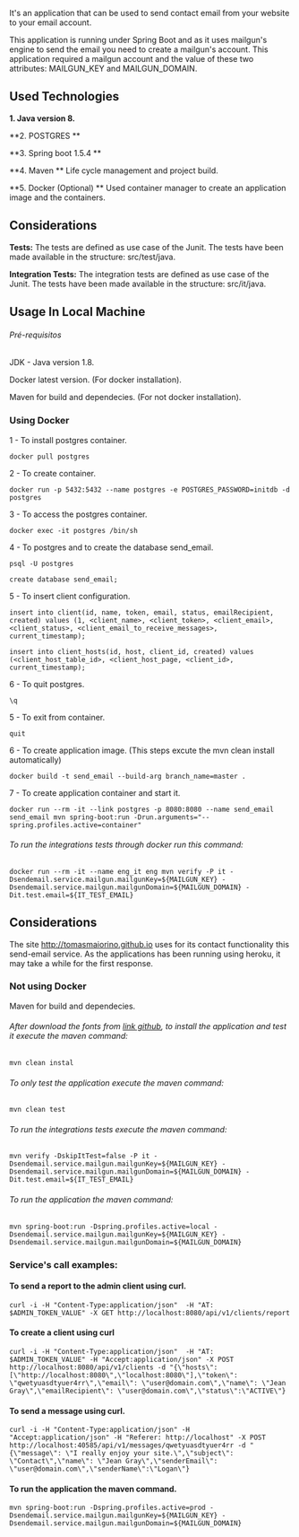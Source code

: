 It's an application that can be used to send contact email from your website to your email account.

This application is running under Spring Boot and as it uses mailgun's engine to send the email you need to create a mailgun's account. This application required a mailgun account and the value of these two attributes:
MAILGUN_KEY and MAILGUN_DOMAIN.

## Used Technologies

**1. Java version 8.**

**2. POSTGRES **

**3. Spring boot 1.5.4 **

**4. Maven **  Life cycle management and project build.

**5. Docker (Optional) ** Used container manager to create an application image and the containers.

## Considerations


**Tests:** The tests are defined as use case of the Junit. The tests have been made available in the structure: src/test/java.

**Integration Tests:** The integration tests are defined as use case of the Junit. The tests have been made available in the structure: src/it/java.

## Usage In Local Machine

###### Pré-requisitos

JDK - Java version 1.8.

Docker latest version. (For docker installation).

Maven for build and dependecies. (For not docker installation).

### Using Docker

1 - To install postgres container.  
```$
docker pull postgres
```  
2 - To create container.  
```$
docker run -p 5432:5432 --name postgres -e POSTGRES_PASSWORD=initdb -d postgres
```  
3 - To access the postgres container.
```$
docker exec -it postgres /bin/sh
```  
4 - To postgres and to create the database send_email.  
```$
psql -U postgres
```  
```$
create database send_email;
```  
5 - To insert client configuration.
```$
insert into client(id, name, token, email, status, emailRecipient, created) values (1, <client_name>, <client_token>, <client_email>, <client_status>, <client_email_to_receive_messages>, current_timestamp);
```  
```$
insert into client_hosts(id, host, client_id, created) values (<client_host_table_id>, <client_host_page, <client_id>, current_timestamp);
```  
6 - To quit postgres.
```$
\q
```  
5 - To exit from container.  
```$
quit
```  
6 - To create application image. (This steps excute the mvn clean install automatically)  
```$
docker build -t send_email --build-arg branch_name=master .
```  
7 - To create application container and start it.  
```$
docker run --rm -it --link postgres -p 8080:8080 --name send_email send_email mvn spring-boot:run -Drun.arguments="--spring.profiles.active=container"
```  

###### To run the integrations tests through docker run this command:
```$
docker run --rm -it --name eng_it eng mvn verify -P it -Dsendemail.service.mailgun.mailgunKey=${MAILGUN_KEY} -Dsendemail.service.mailgun.mailgunDomain=${MAILGUN_DOMAIN} -Dit.test.email=${IT_TEST_EMAIL}
```

## Considerations

The site http://tomasmaiorino.github.io uses for its contact functionality this send-email service. As the applications has been running using heroku, it may take a while for the first response.


### Not using Docker

Maven for build and dependecies.


###### After download the fonts from [link github](https://github.com/tomasmaiorino/send_email), to install the application and test it execute the maven command:
```$
mvn clean instal
```

###### To only test the application execute the maven command:
```$
mvn clean test
```  

###### To run the integrations tests execute the maven command:
```$
mvn verify -DskipItTest=false -P it -Dsendemail.service.mailgun.mailgunKey=${MAILGUN_KEY} -Dsendemail.service.mailgun.mailgunDomain=${MAILGUN_DOMAIN} -Dit.test.email=${IT_TEST_EMAIL}
```

###### To run the application the maven command:
```$
mvn spring-boot:run -Dspring.profiles.active=local -Dsendemail.service.mailgun.mailgunKey=${MAILGUN_KEY} -Dsendemail.service.mailgun.mailgunDomain=${MAILGUN_DOMAIN}
```

### Service's call examples:

#### To send a report to the admin client using curl.
```$
curl -i -H "Content-Type:application/json"  -H "AT: $ADMIN_TOKEN_VALUE" -X GET http://localhost:8080/api/v1/clients/report
```

#### To create a client using curl
```$
curl -i -H "Content-Type:application/json"  -H "AT: $ADMIN_TOKEN_VALUE" -H "Accept:application/json" -X POST http://localhost:8080/api/v1/clients -d "{\"hosts\": [\"http://localhost:8080\",\"localhost:8080\"],\"token\": \"qwetyuasdtyuer4rr\",\"email\": \"user@domain.com\",\"name\": \"Jean Gray\",\"emailRecipient\": \"user@domain.com\",\"status\":\"ACTIVE\"}
```

#### To send a message using curl.
```$
curl -i -H "Content-Type:application/json" -H "Accept:application/json" -H "Referer: http://localhost" -X POST http://localhost:40585/api/v1/messages/qwetyuasdtyuer4rr -d "{\"message\": \"I really enjoy your site.\",\"subject\": \"Contact\",\"name\": \"Jean Gray\",\"senderEmail\": \"user@domain.com\",\"senderName\":\"Logan\"}
```  

#### To run the application the maven command.
```$
mvn spring-boot:run -Dspring.profiles.active=prod -Dsendemail.service.mailgun.mailgunKey=${MAILGUN_KEY} -Dsendemail.service.mailgun.mailgunDomain=${MAILGUN_DOMAIN}
```

